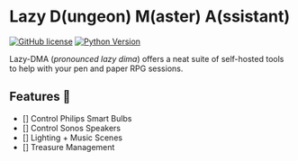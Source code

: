 # Lazy D(ungeon) M(aster) A(ssistant)
[![GitHub license](https://img.shields.io/github/license/deastiny/lazy-dma)](https://github.com/Deastiny/lazy-dma/LICENSE) [![Python Version](https://img.shields.io/badge/python-v3.8-brightgreen)](https://pypi.python.org/pypi/ansicolortags/)

Lazy-DMA (*pronounced lazy dima*) offers a neat suite of self-hosted tools to help with your pen and paper RPG sessions. 

## Features :notebook:
- [] Control Philips Smart Bulbs
- [] Control Sonos Speakers
- [] Lighting + Music Scenes
- [] Treasure Management